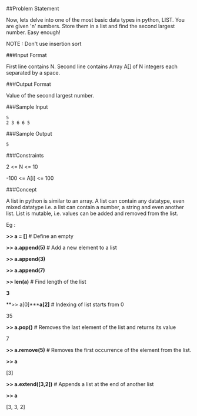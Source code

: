 ##Problem Statement

Now, lets delve into one of the most basic data types in python, LIST. You are given 'n' numbers. Store them in a list and find the second largest number. Easy enough!

NOTE : Don't use insertion sort

###Input Format

First line contains N. Second line contains Array A[] of N integers each separated by a space.

###Output Format

Value of the second largest number.

###Sample Input

    5
    2 3 6 6 5
###Sample Output



    5
###Constraints 

2 <= N <= 10 

-100 <= A[i] <= 100

###Concept

A list in python is similar to an array. A list can contain any datatype, even mixed datatype i.e. a list can contain a number, a string and even another list. 
List is mutable, i.e. values can be added and removed from the list.

Eg : 

**>> a = []** # Define an empty 

**>> a.append(5)** # Add a new element to a list 

**>> a.append(3)** 

**>> a.append(7)** 

**>> len(a)** # Find length of the list 

**3** 

**>> a[0]*****a[2]** # Indexing of list starts from 0 

35 

**>> a.pop()** # Removes the last element of the list and returns its value 

7 

**>> a.remove(5)** # Removes the first occurrence of the element from the list. 

**>> a** 

[3] 

**>> a.extend([3,2])** # Appends a list at the end of another list 

**>> a** 

[3, 3, 2]
